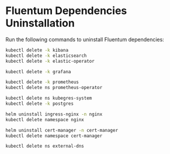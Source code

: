 #  Fluentum Dependencies Uninstallation

Run the following commands to uninstall Fluentum dependencies:

```bash
kubectl delete -k kibana
kubectl delete -k elasticsearch
kubectl delete -k elastic-operator

kubectl delete -k grafana

kubectl delete -k prometheus
kubectl delete ns prometheus-operator

kubectl delete ns kubegres-system
kubectl delete -k postgres

helm uninstall ingress-nginx -n nginx
kubectl delete namespace nginx

helm uninstall cert-manager -n cert-manager
kubectl delete namespace cert-manager

kubectl delete ns external-dns
```
